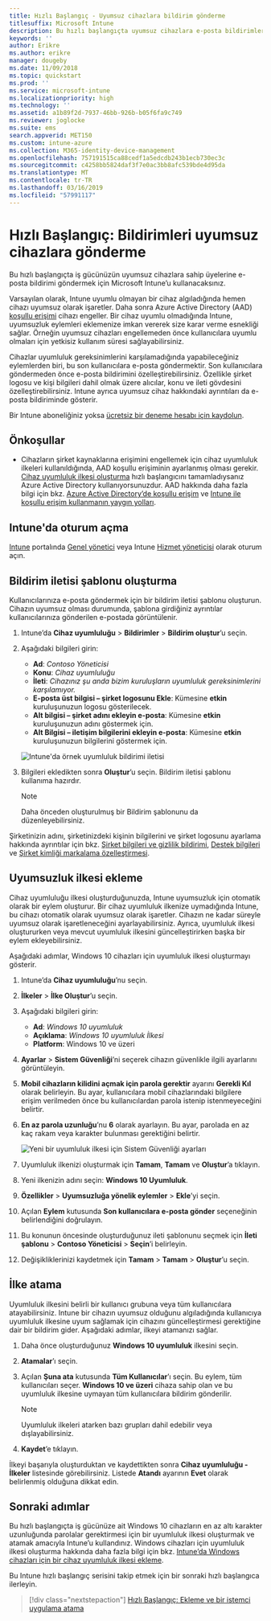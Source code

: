 ```yaml
---
title: Hızlı Başlangıç - Uyumsuz cihazlara bildirim gönderme
titlesuffix: Microsoft Intune
description: Bu hızlı başlangıçta uyumsuz cihazlara e-posta bildirimleri göndermek için Microsoft Intune’u kullanacaksınız.
keywords: ''
author: Erikre
ms.author: erikre
manager: dougeby
ms.date: 11/09/2018
ms.topic: quickstart
ms.prod: ''
ms.service: microsoft-intune
ms.localizationpriority: high
ms.technology: ''
ms.assetid: a1b89f2d-7937-46bb-926b-b05f6fa9c749
ms.reviewer: joglocke
ms.suite: ems
search.appverid: MET150
ms.custom: intune-azure
ms.collection: M365-identity-device-management
ms.openlocfilehash: 757191515ca88cedf1a5edcdb243b1ecb730ec3c
ms.sourcegitcommit: c4258bb5824daf3f7e0ac3bb8afc539bde4d95da
ms.translationtype: MT
ms.contentlocale: tr-TR
ms.lasthandoff: 03/16/2019
ms.locfileid: "57991117"
---
```

# <a name="quickstart-send-notifications-to-noncompliant-devices"></a>Hızlı Başlangıç: Bildirimleri uyumsuz cihazlara gönderme

Bu hızlı başlangıçta iş gücünüzün uyumsuz cihazlara sahip üyelerine e-posta bildirimi göndermek için Microsoft Intune’u kullanacaksınız.

Varsayılan olarak, Intune uyumlu olmayan bir cihaz algıladığında hemen cihazı uyumsuz olarak işaretler. Daha sonra Azure Active Directory (AAD) [koşullu erişimi](https://docs.microsoft.com/azure/active-directory/active-directory-conditional-access-azure-portal) cihazı engeller. Bir cihaz uyumlu olmadığında Intune, uyumsuzluk eylemleri eklemenize imkan vererek size karar verme esnekliği sağlar. Örneğin uyumsuz cihazları engellemeden önce kullanıcılara uyumlu olmaları için yetkisiz kullanım süresi sağlayabilirsiniz.

Cihazlar uyumluluk gereksinimlerini karşılamadığında yapabileceğiniz eylemlerden biri, bu son kullanıcılara e-posta göndermektir. Son kullanıcılara göndermeden önce e-posta bildirimini özelleştirebilirsiniz. Özellikle şirket logosu ve kişi bilgileri dahil olmak üzere alıcılar, konu ve ileti gövdesini özelleştirebilirsiniz. Intune ayrıca uyumsuz cihaz hakkındaki ayrıntıları da e-posta bildiriminde gösterir.

Bir Intune aboneliğiniz yoksa [ücretsiz bir deneme hesabı için kaydolun](free-trial-sign-up.md).

## <a name="prerequisites"></a>Önkoşullar
- Cihazların şirket kaynaklarına erişimini engellemek için cihaz uyumluluk ilkeleri kullanıldığında, AAD koşullu erişiminin ayarlanmış olması gerekir. [Cihaz uyumluluk ilkesi oluşturma](quickstart-set-password-length-android.md) hızlı başlangıcını tamamladıysanız Azure Active Directory kullanıyorsunuzdur. AAD hakkında daha fazla bilgi için bkz. [Azure Active Directory’de koşullu erişim](https://docs.microsoft.com/azure/active-directory/active-directory-conditional-access-azure-portal) ve [Intune ile koşullu erişim kullanmanın yaygın yolları](conditional-access-intune-common-ways-use.md).

## <a name="sign-in-to-intune"></a>Intune'da oturum açma

[Intune](https://aka.ms/intuneportal) portalında [Genel yönetici](users-add.md#types-of-administrators) veya Intune [Hizmet yöneticisi](users-add.md#types-of-administrators) olarak oturum açın. 

## <a name="create-a-notification-message-template"></a>Bildirim iletisi şablonu oluşturma

Kullanıcılarınıza e-posta göndermek için bir bildirim iletisi şablonu oluşturun. Cihazın uyumsuz olması durumunda, şablona girdiğiniz ayrıntılar kullanıcılarınıza gönderilen e-postada görüntülenir.

1. Intune’da **Cihaz uyumluluğu** > **Bildirimler** > **Bildirim oluştur**’u seçin. 
2. Aşağıdaki bilgileri girin:

   - **Ad**: *Contoso Yöneticisi*
   - **Konu**: *Cihaz uyumluluğu*
   - **İleti**: *Cihazınız şu anda bizim kuruluşların uyumluluk gereksinimlerini karşılamıyor.*
   - **E-posta üst bilgisi – şirket logosunu Ekle**: Kümesine **etkin** kuruluşunuzun logosu gösterilecek.
   - **Alt bilgisi – şirket adını ekleyin e-posta**: Kümesine **etkin** kuruluşunuzun adını göstermek için.
   - **Alt Bilgisi – iletişim bilgilerini ekleyin e-posta**: Kümesine **etkin** kuruluşunuzun bilgilerini göstermek için.

   ![Intune'da örnek uyumluluk bildirimi iletisi](./media/quickstart-send-notification-01.png)

3. Bilgileri ekledikten sonra **Oluştur**’u seçin. Bildirim iletisi şablonu kullanıma hazırdır.

    > [!NOTE]
    > Daha önceden oluşturulmuş bir Bildirim şablonunu da düzenleyebilirsiniz.

Şirketinizin adını, şirketinizdeki kişinin bilgilerini ve şirket logosunu ayarlama hakkında ayrıntılar için bkz. [Şirket bilgileri ve gizlilik bildirimi](company-portal-app.md#company-information-and-privacy-statement), [Destek bilgileri](company-portal-app.md#support-information) ve [Şirket kimliği markalama özelleştirmesi](company-portal-app.md#company-identity-branding-customization). 

## <a name="add-a-noncompliance-policy"></a>Uyumsuzluk ilkesi ekleme

Cihaz uyumluluğu ilkesi oluşturduğunuzda, Intune uyumsuzluk için otomatik olarak bir eylem oluşturur. Bir cihaz uyumluluk ilkenize uymadığında Intune, bu cihazı otomatik olarak uyumsuz olarak işaretler. Cihazın ne kadar süreyle uyumsuz olarak işaretleneceğini ayarlayabilirsiniz. Ayrıca, uyumluluk ilkesi oluştururken veya mevcut uyumluluk ilkesini güncelleştirirken başka bir eylem ekleyebilirsiniz. 

Aşağıdaki adımlar, Windows 10 cihazları için uyumluluk ilkesi oluşturmayı gösterir.

1. Intune’da **Cihaz uyumluluğu**’nu seçin.
2. **İlkeler** > **İlke Oluştur**’u seçin.
3. Aşağıdaki bilgileri girin:

   - **Ad**: *Windows 10 uyumluluk*
   - **Açıklama**: *Windows 10 uyumluluk İlkesi*
   - **Platform**: Windows 10 ve üzeri

4. **Ayarlar** > **Sistem Güvenliği**’ni seçerek cihazın güvenlikle ilgili ayarlarını görüntüleyin.
5. **Mobil cihazların kilidini açmak için parola gerektir** ayarını **Gerekli Kıl** olarak belirleyin. Bu ayar, kullanıcılara mobil cihazlarındaki bilgilere erişim verilmeden önce bu kullanıcılardan parola istenip istenmeyeceğini belirtir. 
6. **En az parola uzunluğu**’nu **6** olarak ayarlayın. Bu ayar, parolada en az kaç rakam veya karakter bulunması gerektiğini belirtir.

    ![Yeni bir uyumluluk ilkesi için Sistem Güvenliği ayarları](./media/quickstart-send-notification-02.png) 

7. Uyumluluk ilkenizi oluşturmak için **Tamam**, **Tamam** ve **Oluştur**’a tıklayın.
8. Yeni ilkenizin adını seçin: **Windows 10 Uyumluluk**.
9. **Özellikler** > **Uyumsuzluğa yönelik eylemler** > **Ekle**’yi seçin.
10. Açılan **Eylem** kutusunda **Son kullanıcılara e-posta gönder** seçeneğinin belirlendiğini doğrulayın.
11. Bu konunun öncesinde oluşturduğunuz ileti şablonunu seçmek için **İleti şablonu** > **Contoso Yöneticisi** > **Seçin**’i belirleyin.
12. Değişikliklerinizi kaydetmek için **Tamam** > **Tamam** > **Oluştur**’u seçin.

## <a name="assign-the-policy"></a>İlke atama

Uyumluluk ilkesini belirli bir kullanıcı grubuna veya tüm kullanıcılara atayabilirsiniz. Intune bir cihazın uyumsuz olduğunu algıladığında kullanıcıya uyumluluk ilkesine uyum sağlamak için cihazını güncelleştirmesi gerektiğine dair bir bildirim gider. Aşağıdaki adımlar, ilkeyi atamanızı sağlar.

1. Daha önce oluşturduğunuz **Windows 10 uyumluluk** ilkesini seçin.
2. **Atamalar**’ı seçin.
3. Açılan **Şuna ata** kutusunda **Tüm Kullanıcılar**’ı seçin. Bu eylem, tüm kullanıcıları seçer. **Windows 10 ve üzeri** cihaza sahip olan ve bu uyumluluk ilkesine uymayan tüm kullanıcılara bildirim gönderilir.

    > [!NOTE]
    > Uyumluluk ilkeleri atarken bazı grupları dahil edebilir veya dışlayabilirsiniz.

4. **Kaydet**’e tıklayın.

İlkeyi başarıyla oluşturduktan ve kaydettikten sonra **Cihaz uyumluluğu - İlkeler** listesinde görebilirsiniz. Listede **Atandı** ayarının **Evet** olarak belirlenmiş olduğuna dikkat edin.

## <a name="next-steps"></a>Sonraki adımlar

Bu hızlı başlangıçta iş gücünüze ait Windows 10 cihazların en az altı karakter uzunluğunda parolalar gerektirmesi için bir uyumluluk ilkesi oluşturmak ve atamak amacıyla Intune’u kullandınız. Windows cihazları için uyumluluk ilkesi oluşturma hakkında daha fazla bilgi için bkz. [Intune’da Windows cihazları için bir cihaz uyumluluk ilkesi ekleme](compliance-policy-create-windows.md).

Bu Intune hızlı başlangıç serisini takip etmek için bir sonraki hızlı başlangıca ilerleyin.

> [!div class="nextstepaction"]
> [Hızlı Başlangıç: Ekleme ve bir istemci uygulama atama](quickstart-add-assign-app.md)

